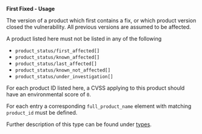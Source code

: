 **First Fixed - Usage**

The version of a product which first contains a fix, or which product version closed the vulnerability.
All previous versions are assumed to be affected.

A product listed here must not be listed in any of the following

* `product_status/first_affected[]`
* `product_status/known_affected[]`
* `product_status/last_affected[]`
* `product_status/known_not_affected[]`
* `product_status/under_investigation[]`

For each product ID listed here, a CVSS applying to this product should have an environmental score of `0`.

For each entry a corresponding `full_product_name` element with matching `product_id` must be defined.

Further description of this type can be found under [types](types/products-usage.en.md).
